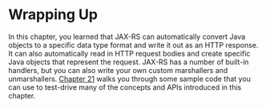 # Wrapping Up


In this chapter, you learned that JAX-RS can automatically convert Java objects to a specific data type format and write it out as an HTTP response. It can also automatically read in HTTP request bodies and create specific Java objects that represent the request. JAX-RS has a number of built-in handlers, but you can also write your own custom marshallers and unmarshallers. [Chapter 21](../../part2/chapter21/example_ex06_2_creating_a_content_handler.md) walks you through some sample code that you can use to test-drive many of the concepts and APIs introduced in this chapter.

